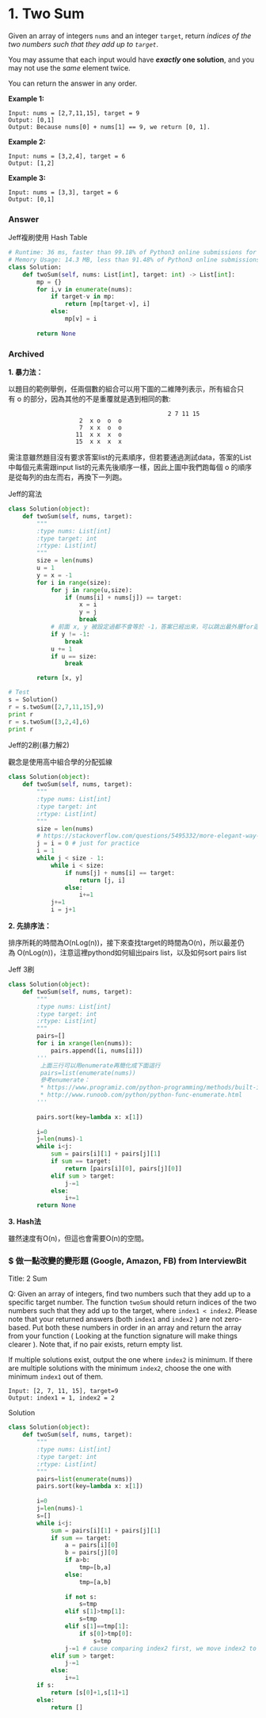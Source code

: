 # 1. Two Sum

Given an array of integers `nums` and an integer `target`, return *indices of the two numbers such that they add up to `target`*.

You may assume that each input would have ***exactly* one solution**, and you may not use the *same* element twice.

You can return the answer in any order.

**Example 1:**

```
Input: nums = [2,7,11,15], target = 9
Output: [0,1]
Output: Because nums[0] + nums[1] == 9, we return [0, 1].
```

**Example 2:**

```
Input: nums = [3,2,4], target = 6
Output: [1,2]
```

**Example 3:**

```
Input: nums = [3,3], target = 6
Output: [0,1]
```

### Answer

Jeff複刷使用 Hash Table

```python
# Runtime: 36 ms, faster than 99.18% of Python3 online submissions for Two Sum.
# Memory Usage: 14.3 MB, less than 91.48% of Python3 online submissions for Two Sum.
class Solution:
    def twoSum(self, nums: List[int], target: int) -> List[int]:
        mp = {}
        for i,v in enumerate(nums):
            if target-v in mp:
                return [mp[target-v], i]
            else:
                mp[v] = i
                
        return None
```

### Archived

**1. 暴力法：**

以題目的範例舉例，任兩個數的組合可以用下圖的二維陣列表示，所有組合只有 o 的部分，因為其他的不是重覆就是遇到相同的數:

```
											 2 7 11 15    
                    2  x o  o  o
                    7  x x  o  o
                   11  x x  x  o
                   15  x x  x  x
```

需注意雖然題目沒有要求答案list的元素順序，但若要通過測試data，答案的List中每個元素需跟input list的元素先後順序一樣，因此上圖中我們跑每個 o 的順序是從每列的由左而右，再換下一列跑。

Jeff的寫法

```python
class Solution(object):
    def twoSum(self, nums, target):
        """
        :type nums: List[int]
        :type target: int
        :rtype: List[int]
        """
        size = len(nums)
        u = 1
        y = x = -1
        for i in range(size):
            for j in range(u,size):
                if (nums[i] + nums[j]) == target:
                    x = i
                    y = j
                    break
            # 前面 x, y 被設定過都不會等於 -1，答案已經出來，可以跳出最外層for迴圈
            if y != -1:
                break
            u += 1
            if u == size:
                break

        return [x, y]

# Test
s = Solution()
r = s.twoSum([2,7,11,15],9)
print r
r = s.twoSum([3,2,4],6)
print r
```

Jeff的2刷(暴力解2)

觀念是使用高中組合學的分配弧線

```python
class Solution(object):
    def twoSum(self, nums, target):
        """
        :type nums: List[int]
        :type target: int
        :rtype: List[int]
        """
        size = len(nums)
        # https://stackoverflow.com/questions/5495332/more-elegant-way-of-declaring-multiple-variables-at-the-same-time
        j = i = 0 # just for practice
        i = 1
        while j < size - 1:
            while i < size:
                if nums[j] + nums[i] == target:
                    return [j, i]
                else:
                    i+=1
            j+=1
            i = j+1
```

**2. 先排序法：**

排序所耗的時間為O(nLog(n))，接下來查找target的時間為O(n)，所以最差仍為 O(nLog(n))，注意這裡pythond如何組出pairs list，以及如何sort pairs list

Jeff 3刷

```python
class Solution(object):
    def twoSum(self, nums, target):
        """
        :type nums: List[int]
        :type target: int
        :rtype: List[int]
        """
        pairs=[]
        for i in xrange(len(nums)):
            pairs.append([i, nums[i]])
        '''
         上面三行可以用enumerate再簡化成下面這行
         pairs=list(enumerate(nums))
         參考enumerate：
         * https://www.programiz.com/python-programming/methods/built-in/enumerate
         * http://www.runoob.com/python/python-func-enumerate.html
        '''
            
        pairs.sort(key=lambda x: x[1])
        
        i=0 
        j=len(nums)-1
        while i<j:
            sum = pairs[i][1] + pairs[j][1]
            if sum == target:
                return [pairs[i][0], pairs[j][0]]
            elif sum > target:
                j-=1
            else:
                i+=1
        return None
```

**3. Hash法**

雖然速度有O(n)，但這也會需要O(n)的空間。

### **$ 做一點改變的變形題 (Google, Amazon, FB) from InterviewBit**

Title: 2 Sum

Q: Given an array of integers, find two numbers such that they add up to a specific target number. The function `twoSum` should return indices of the two numbers such that they add up to the target, where `index1 < index2`. Please note that your returned answers (both `index1` and `index2` ) are not zero-based. Put both these numbers in order in an array and return the array from your function ( Looking at the function signature will make things clearer ). Note that, if no pair exists, return empty list.

If multiple solutions exist, output the one where `index2` is minimum. If there are multiple solutions with the minimum `index2`, choose the one with minimum `index1` out of them.

```
Input: [2, 7, 11, 15], target=9
Output: index1 = 1, index2 = 2
```

Solution

```python
class Solution(object):
    def twoSum(self, nums, target):
        """
        :type nums: List[int]
        :type target: int
        :rtype: List[int]
        """  
        pairs=list(enumerate(nums))
        pairs.sort(key=lambda x: x[1])
        
        i=0 
        j=len(nums)-1
        s=[]
        while i<j:
            sum = pairs[i][1] + pairs[j][1]
            if sum == target:
                a = pairs[i][0]
                b = pairs[j][0]
                if a>b:
                    tmp=[b,a]
                else:
                    tmp=[a,b]
                
                if not s:
                    s=tmp
                elif s[1]>tmp[1]:
                    s=tmp
                elif s[1]==tmp[1]:
                    if s[0]>tmp[0]:
                        s=tmp
                j-=1 # cause comparing index2 first, we move index2 to less for better result
            elif sum > target:
                j-=1
            else:
                i+=1
        if s:
            return [s[0]+1,s[1]+1]
        else:
            return []
```